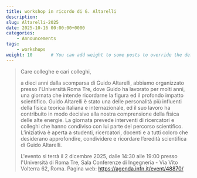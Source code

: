 ```yaml
---
title: workshop in ricordo di G. Altarelli
description: 
slug: Altarelli-2025
date: 2025-10-16 00:00:00+0000
categories:
    - Announcements
tags:
    - workshops
weight: 10       # You can add weight to some posts to override the default sorting (date descending)
---
```


> Care colleghe e cari colleghi,
> 
> a dieci anni dalla scomparsa di Guido Altarelli, abbiamo organizzato presso
> l'Università Roma Tre, dove Guido ha lavorato per molti anni, una giornata
> che intende ricordarne la figura ed il profondo impatto scientifico. Guido
> Altarelli è stato una delle personalità più influenti della fisica teorica
> italiana e internazionale, ed il suo lavoro ha contribuito in modo decisivo
> alla nostra comprensione della fisica delle alte energie.
> La giornata prevede interventi di ricercatori e colleghi che hanno condiviso
> con lui parte del percorso scientifico.
> L’iniziativa è aperta a studenti, ricercatori, docenti e a tutti coloro che
> desiderano approfondire, condividere e ricordare l’eredità scientifica di
> Guido Altarelli.
> 
> L'evento si terrà il 2 dicembre 2025, dalle 14:30 alle 19:00 presso
> l'Università di Roma Tre, Sala Conferenze di Ingegneria - Via Vito Volterra
> 62, Roma.
> Pagina web: https://agenda.infn.it/event/48870/
